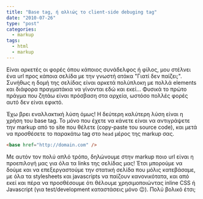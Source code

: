 ```yaml
---
title: "Base tag, ή αλλιώς το client-side debuging tag"
date: "2010-07-26"
type: "post"
categories:
  - markup
tags:
  - html
  - markup
---
```


Είναι αρκετές οι φορές όπου κάποιος συνάδελφος ή φίλος, μου στέλνει ένα url προς κάποια σελίδα με την γνωστή ατάκα "Γιατί δεν παίζει;". Συνήθως η δομή της σελίδας είναι αρκετά πολύπλοκη με πολλά elements και διάφορα πραγματάκια να γίνονται εδώ και εκεί... Φυσικά το πρώτο πράγμα που ζητάω είναι πρόσβαση στα αρχεία, ωστόσο πολλές φορές αυτό δεν είναι εφικτό.

Έχω βρει εναλλακτική λύση όμως! Η δεύτερη καλύτερη λύση είναι η χρήση του base tag. Το μόνο που έχετε να κάνετε είναι να αντιγράψετε την markup από το site που θέλετε (copy-paste του source code), και μετά να προσθέσετε το παρακάτω tag στο `head` μέρος της markup σας.

```html
<base href="http://domain.com" />
```

Με αυτόν τον πολύ απλό τρόπο, δηλώνουμε στην markup πoιο url είναι η προεπιλογή μας για όλα τα links της σελίδας μας! Έτσι μπορούμε να δούμε και να επεξεργαστούμε την στατική σελίδα που μόλις κατεβάσαμε, με όλα τα stylesheets και javascripts να παίζουν κανονικότατα, και από εκεί και πέρα να προσθέσουμε ότι θέλουμε χρησιμοποιώντας inline CSS ή Javascript (για test/development καταστάσεις μόνο 😉). Πολύ βολικό έτσι;
